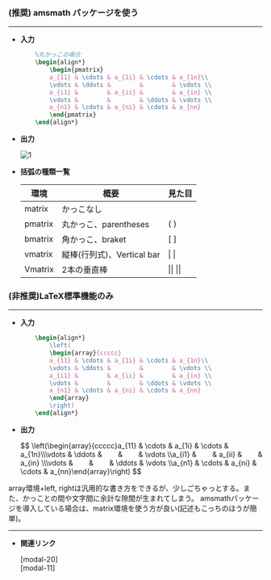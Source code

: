 <!--19-->
<!--行列(数式)-->

### (推奨) amsmath パッケージを使う

---

- **入力**
    
    ```latex
        %丸かっこの場合 
        \begin{align*}
            \begin{pmatrix}
            a_{11} & \cdots & a_{1i} & \cdots & a_{1n}\\
            \vdots & \ddots &        &        & \vdots \\
            a_{i1} &        & a_{ii} &        & a_{in} \\
            \vdots &        &        & \ddots & \vdots \\
            a_{n1} & \cdots & a_{ni} & \cdots & a_{nn}
            \end{pmatrix} 
        \end{align*}
    ```
    
- **出力**
    
    ![1](./CheatSheet/matrix-in-equations/1.png)
    
- **括弧の種類一覧**
    
    
    | **環境** | **概要** | **見た目** |
    | --- | --- | --- |
    | matrix | かっこなし |  |
    | pmatrix | 丸かっこ、parentheses | $(~)$ |
    | bmatrix | 角かっこ、braket | $[~]$ |
    | vmatrix | 縦棒(行列式)、Vertical bar | $\|~\|$ |
    | Vmatrix | 2本の垂直棒 | $\|\|~\|\|$ |

### (非推奨)LaTeX標準機能のみ

---

- **入力**
    
    ```latex
        \begin{align*}
            \left(
            \begin{array}{ccccc}
            a_{11} & \cdots & a_{1i} & \cdots & a_{1n}\\
            \vdots & \ddots &        &        & \vdots \\
            a_{i1} &        & a_{ii} &        & a_{in} \\
            \vdots &        &        & \ddots & \vdots \\
            a_{n1} & \cdots & a_{ni} & \cdots & a_{nn}
            \end{array}
            \right)
        \end{align*}
    ```
    
- **出力**
    
    <div>
    $$
    \left(\begin{array}{ccccc}a_{11} & \cdots & a_{1i} & \cdots & a_{1n}\\\vdots & \ddots &        &        & \vdots \\a_{i1} &        & a_{ii} &        & a_{in} \\\vdots &        &        & \ddots & \vdots \\a_{n1} & \cdots & a_{ni} & \cdots & a_{nn}\end{array}\right)
    $$
    </div>

<aside class="warning">
<div>
array環境+left, rightは汎用的な書き方をできるが、少しごちゃっとする。また、かっことの間や文字間に余計な隙間が生まれてしまう。
amsmathパッケージを導入している場合は、matrix環境を使う方が良い(記述もこっちのほうが簡単)。
</div>
</aside>

---

- **関連リンク**
    
    <div class="related-link-wrapper">
      [modal-20]<!--場合分け(数式中)--><br>
      [modal-11]<!--大きなかっこ(数式)-->
    </div>
